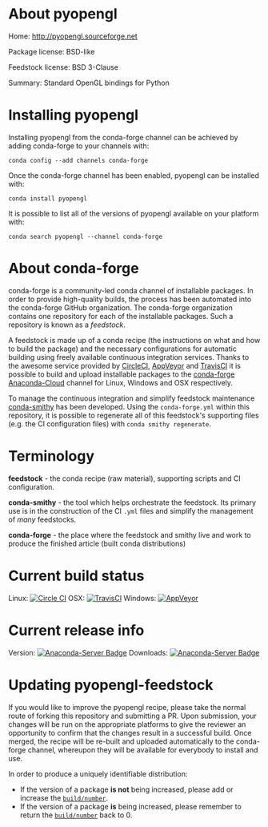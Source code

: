About pyopengl
==============

Home: http://pyopengl.sourceforge.net

Package license: BSD-like

Feedstock license: BSD 3-Clause

Summary: Standard OpenGL bindings for Python



Installing pyopengl
===================

Installing pyopengl from the conda-forge channel can be achieved by adding conda-forge to your channels with:

```
conda config --add channels conda-forge
```

Once the conda-forge channel has been enabled, pyopengl can be installed with:

```
conda install pyopengl
```

It is possible to list all of the versions of pyopengl available on your platform with:

```
conda search pyopengl --channel conda-forge
```


About conda-forge
=================

conda-forge is a community-led conda channel of installable packages.
In order to provide high-quality builds, the process has been automated into the
conda-forge GitHub organization. The conda-forge organization contains one repository 
for each of the installable packages. Such a repository is known as a *feedstock*.

A feedstock is made up of a conda recipe (the instructions on what and how to build
the package) and the necessary configurations for automatic building using freely
available continuous integration services. Thanks to the awesome service provided by
[CircleCI](https://circleci.com/), [AppVeyor](http://www.appveyor.com/)
and [TravisCI](https://travis-ci.org/) it is possible to build and upload installable
packages to the [conda-forge](https://anaconda.org/conda-forge)
[Anaconda-Cloud](http://docs.anaconda.org/) channel for Linux, Windows and OSX respectively.

To manage the continuous integration and simplify feedstock maintenance
[conda-smithy](http://github.com/conda-forge/conda-smithy) has been developed.
Using the ``conda-forge.yml`` within this repository, it is possible to regenerate all of
this feedstock's supporting files (e.g. the CI configuration files) with ``conda smithy regenerate``.


Terminology
===========

**feedstock** - the conda recipe (raw material), supporting scripts and CI configuration.

**conda-smithy** - the tool which helps orchestrate the feedstock.
                   Its primary use is in the construction of the CI ``.yml`` files
                   and simplify the management of *many* feedstocks.

**conda-forge** - the place where the feedstock and smithy live and work to
                  produce the finished article (built conda distributions)

Current build status
====================

Linux: [![Circle CI](https://circleci.com/gh/conda-forge/pyopengl-feedstock.svg?style=svg)](https://circleci.com/gh/conda-forge/pyopengl-feedstock)
OSX: [![TravisCI](https://travis-ci.org/conda-forge/pyopengl-feedstock.svg?branch=master)](https://travis-ci.org/conda-forge/pyopengl-feedstock) 
Windows: [![AppVeyor](https://ci.appveyor.com/api/projects/status/github/conda-forge/pyopengl-feedstock?svg=True)](https://ci.appveyor.com/project/conda-forge/pyopengl-feedstock/branch/master)

Current release info
====================
Version: [![Anaconda-Server Badge](https://anaconda.org/conda-forge/pyopengl/badges/version.svg)](https://anaconda.org/conda-forge/pyopengl)
Downloads: [![Anaconda-Server Badge](https://anaconda.org/conda-forge/pyopengl/badges/downloads.svg)](https://anaconda.org/conda-forge/pyopengl)


Updating pyopengl-feedstock
===========================

If you would like to improve the pyopengl recipe, please take the normal
route of forking this repository and submitting a PR. Upon submission, your changes will
be run on the appropriate platforms to give the reviewer an opportunity to confirm that the
changes result in a successful build. Once merged, the recipe will be re-built and uploaded
automatically to the conda-forge channel, whereupon they will be available for everybody to
install and use.

In order to produce a uniquely identifiable distribution:
 * If the version of a package **is not** being increased, please add or increase
   the [``build/number``](http://conda.pydata.org/docs/building/meta-yaml.html#build-number-and-string). 
 * If the version of a package **is** being increased, please remember to return
   the [``build/number``](http://conda.pydata.org/docs/building/meta-yaml.html#build-number-and-string)
   back to 0.

